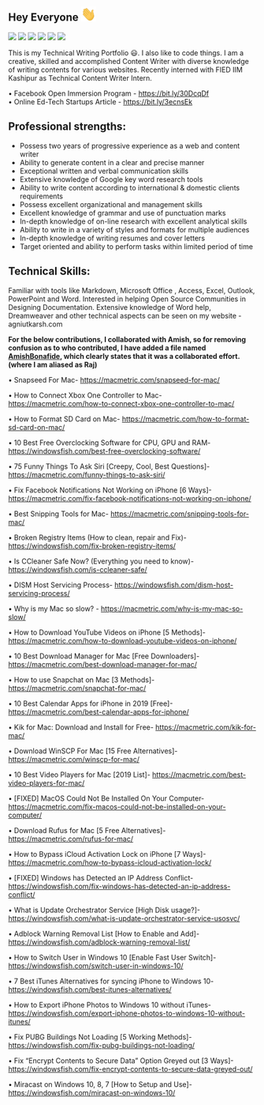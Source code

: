 <h2> Hey Everyone <img src="https://raw.githubusercontent.com/ABSphreak/ABSphreak/master/gifs/Hi.gif" width="30px"></h2>

<a>[<img src="https://img.shields.io/badge/WHATSAPP-%2325D366.svg?&style=for-the-badge&logo=whatsapp&logoColor=white">](https://wa.me/918941970875)</a> <a>[<img src="https://img.shields.io/badge/facebook-%231877F2.svg?&style=for-the-badge&logo=facebook&logoColor=white">](https://www.facebook.com/agniutkarsh)</a> <a>[<img src="https://img.shields.io/badge/instagram-%23E4405F.svg?&style=for-the-badge&logo=instagram&logoColor=white">](https://www.instagram.com/agniutkarsh)</a>  <a>[<img src="https://img.shields.io/badge/twitter-%231DA1F2.svg?&style=for-the-badge&logo=twitter&logoColor=white">](https://twitter.com/agniutkarsh)</a> <a>[<img src="https://img.shields.io/badge/medium-%2312100E.svg?&style=for-the-badge&logo=medium&logoColor=white">](https://medium.com/@agniutkarsh)</a> <a>[<img src="https://img.shields.io/badge/linkedin-%230077B5.svg?&style=for-the-badge&logo=linkedin&logoColor=white">](https://www.linkedin.com/in/agniutkarsh/)</a>

This is my Technical Writing Portfolio 😃. I also like to code things.
 I am a creative, skilled and accomplished Content Writer with diverse knowledge of writing contents for various websites. Recently interned with FIED IIM Kashipur as Technical Content Writer Intern.

•	Facebook Open Immersion Program - https://bit.ly/30DcqDf \
•	Online Ed-Tech Startups Article - https://bit.ly/3ecnsEk


## Professional strengths:

- Possess two years of progressive experience as a web and content writer
- Ability to generate content in a clear and precise manner
- Exceptional written and verbal communication skills
- Extensive knowledge of Google key word research tools
- Ability to write content according to international & domestic clients requirements
- Possess excellent organizational and management skills
- Excellent knowledge of grammar and use of punctuation marks
- In-depth knowledge of on-line research with excellent analytical skills
- Ability to write in a variety of styles and formats for multiple audiences
- In-depth knowledge of writing resumes and cover letters
- Target oriented and ability to perform tasks within limited period of time

## Technical Skills:

Familiar with tools like Markdown, Microsoft Office , Access, Excel, Outlook, PowerPoint and Word.
Interested in helping Open Source Communities in Designing Documentation.
Extensive knowledge of Word help, Dreamweaver and other technical aspects can be seen on my website - agniutkarsh.com

<strong>For the below contributions, I collaborated with Amish, so for removing confusion as to who contributed, I have added a file named [AmishBonafide](https://github.com/Zenix27/Technical-Portfolio/blob/master/AmishBonafide.pdf), which clearly states that it was a collaborated effort.(where I am aliased as Raj)</strong>

•	Snapseed For Mac- https://macmetric.com/snapseed-for-mac/

•	How to Connect Xbox One Controller to Mac- https://macmetric.com/how-to-connect-xbox-one-controller-to-mac/

•	How to Format SD Card on Mac- https://macmetric.com/how-to-format-sd-card-on-mac/

•	10 Best Free Overclocking Software for CPU, GPU and RAM- https://windowsfish.com/best-free-overclocking-software/

•	75 Funny Things To Ask Siri [Creepy, Cool, Best Questions]- https://macmetric.com/funny-things-to-ask-siri/

•	Fix Facebook Notifications Not Working on iPhone [6 Ways]- https://macmetric.com/fix-facebook-notifications-not-working-on-iphone/

•	Best Snipping Tools for Mac- https://macmetric.com/snipping-tools-for-mac/

•	Broken Registry Items (How to clean, repair and Fix)- https://windowsfish.com/fix-broken-registry-items/

•	Is CCleaner Safe Now? (Everything you need to know)- https://windowsfish.com/is-ccleaner-safe/

•	DISM Host Servicing Process- https://windowsfish.com/dism-host-servicing-process/

•	Why is my Mac so slow? - https://macmetric.com/why-is-my-mac-so-slow/

•	How to Download YouTube Videos on iPhone [5 Methods]- https://macmetric.com/how-to-download-youtube-videos-on-iphone/

•	10 Best Download Manager for Mac [Free Downloaders]- https://macmetric.com/best-download-manager-for-mac/

•	How to use Snapchat on Mac [3 Methods]-  https://macmetric.com/snapchat-for-mac/

•	10 Best Calendar Apps for iPhone in 2019 [Free]- https://macmetric.com/best-calendar-apps-for-iphone/

•	Kik for Mac: Download and Install for Free- https://macmetric.com/kik-for-mac/

•	Download WinSCP For Mac [15 Free Alternatives]- https://macmetric.com/winscp-for-mac/

•	10 Best Video Players for Mac [2019 List]- https://macmetric.com/best-video-players-for-mac/

•	[FIXED] MacOS Could Not Be Installed On Your Computer- https://macmetric.com/fix-macos-could-not-be-installed-on-your-computer/

•	Download Rufus for Mac [5 Free Alternatives]- https://macmetric.com/rufus-for-mac/

•	How to Bypass iCloud Activation Lock on iPhone [7 Ways]- https://macmetric.com/how-to-bypass-icloud-activation-lock/

•	[FIXED] Windows has Detected an IP Address Conflict- https://windowsfish.com/fix-windows-has-detected-an-ip-address-conflict/

•	What is Update Orchestrator Service [High Disk usage?]- https://windowsfish.com/what-is-update-orchestrator-service-usosvc/

•	Adblock Warning Removal List [How to Enable and Add]- https://windowsfish.com/adblock-warning-removal-list/

•	How to Switch User in Windows 10 [Enable Fast User Switch]- https://windowsfish.com/switch-user-in-windows-10/

•	7 Best iTunes Alternatives for syncing iPhone to Windows 10- https://windowsfish.com/best-itunes-alternatives/

•	How to Export iPhone Photos to Windows 10 without iTunes- https://windowsfish.com/export-iphone-photos-to-windows-10-without-itunes/

•	Fix PUBG Buildings Not Loading [5 Working Methods]- https://windowsfish.com/fix-pubg-buildings-not-loading/

•	Fix “Encrypt Contents to Secure Data” Option Greyed out [3 Ways]- https://windowsfish.com/fix-encrypt-contents-to-secure-data-greyed-out/

•	Miracast on Windows 10, 8, 7 [How to Setup and Use]- https://windowsfish.com/miracast-on-windows-10/

